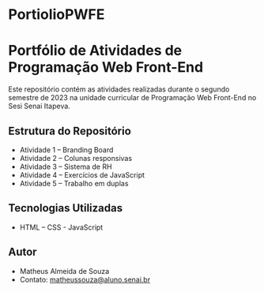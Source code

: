 # PortiolioPWFE
# Portfólio de Atividades de Programação Web Front-End
Este repositório contém as atividades realizadas durante o segundo semestre de 2023 na unidade curricular de Programação Web Front-End no Sesi Senai Itapeva.

## Estrutura do Repositório
- Atividade 1 – Branding Board
- Atividade 2 – Colunas responsivas
- Atividade 3 – Sistema de RH
- Atividade 4 – Exercícios de JavaScript
- Atividade 5 – Trabalho em duplas
  
## Tecnologias Utilizadas
- HTML – CSS - JavaScript
  
## Autor
- Matheus Almeida de Souza
- Contato: matheussouza@aluno.senai.br

